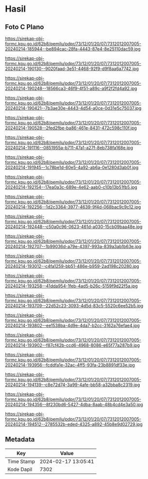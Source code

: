 # Hasil

## Foto C Plano

https://sirekap-obj-formc.kpu.go.id/62b8/pemilu/pdpr/73/12/01/20/07/7312012007005-20240214-185944--be894cac-28fa-4443-87e4-8e25110dac59.jpg

https://sirekap-obj-formc.kpu.go.id/62b8/pemilu/pdpr/73/12/01/20/07/7312012007005-20240214-190130--9020faad-3e51-4468-92f9-d9f8aa6a7742.jpg

https://sirekap-obj-formc.kpu.go.id/62b8/pemilu/pdpr/73/12/01/20/07/7312012007005-20240214-190248--18566ca3-46f9-4f51-a89c-a9f2f2fd4a92.jpg

https://sirekap-obj-formc.kpu.go.id/62b8/pemilu/pdpr/73/12/01/20/07/7312012007005-20240214-190421--7b3ae30e-4443-4d54-a0ce-0d31e5c75037.jpg

https://sirekap-obj-formc.kpu.go.id/62b8/pemilu/pdpr/73/12/01/20/07/7312012007005-20240214-190528--2fed2fbe-ba86-461e-8431-472c598c110f.jpg

https://sirekap-obj-formc.kpu.go.id/62b8/pemilu/pdpr/73/12/01/20/07/7312012007005-20240214-191116--0851955a-b711-47a1-a27f-8eb738fa168e.jpg

https://sirekap-obj-formc.kpu.go.id/62b8/pemilu/pdpr/73/12/01/20/07/7312012007005-20240214-191945--1c78be1d-60e5-4a92-ab6a-0e1280d3ab0f.jpg

https://sirekap-obj-formc.kpu.go.id/62b8/pemilu/pdpr/73/12/01/20/07/7312012007005-20240214-192154--17ea0a3c-689e-4e62-aab0-c10b13b51fb5.jpg

https://sirekap-obj-formc.kpu.go.id/62b8/pemilu/pdpr/73/12/01/20/07/7312012007005-20240214-192256--1d2c3364-3977-4639-9f4d-068bac9c9c12.jpg

https://sirekap-obj-formc.kpu.go.id/62b8/pemilu/pdpr/73/12/01/20/07/7312012007005-20240214-192448--c50a0c96-0623-461d-a030-15cb09baa48e.jpg

https://sirekap-obj-formc.kpu.go.id/62b8/pemilu/pdpr/73/12/01/20/07/7312012007005-20240214-192707--1b99036d-a79e-4397-993a-839a3ab1b63e.jpg

https://sirekap-obj-formc.kpu.go.id/62b8/pemilu/pdpr/73/12/01/20/07/7312012007005-20240214-193012--c4fa1259-bb51-486e-b959-2ad198c20280.jpg

https://sirekap-obj-formc.kpu.go.id/62b8/pemilu/pdpr/73/12/01/20/07/7312012007005-20240214-193258--41dda954-1feb-4ad5-b26c-5159f9d22f5a.jpg

https://sirekap-obj-formc.kpu.go.id/62b8/pemilu/pdpr/73/12/01/20/07/7312012007005-20240214-193709--22d52c23-3093-4d5d-83c5-5520c6ee52b5.jpg

https://sirekap-obj-formc.kpu.go.id/62b8/pemilu/pdpr/73/12/01/20/07/7312012007005-20240214-193802--ee1538ba-4d9e-4da7-b2cc-3162a76efae4.jpg

https://sirekap-obj-formc.kpu.go.id/62b8/pemilu/pdpr/73/12/01/20/07/7312012007005-20240214-193902--f87cf42b-ccd6-4968-8086-e65f77a287b9.jpg

https://sirekap-obj-formc.kpu.go.id/62b8/pemilu/pdpr/73/12/01/20/07/7312012007005-20240214-193956--fcddfa1e-32ac-4ff5-93fa-23b8891df33e.jpg

https://sirekap-obj-formc.kpu.go.id/62b8/pemilu/pdpr/73/12/01/20/07/7312012007005-20240214-194139--c8e72d74-3a99-4afe-bb58-a32bba8c2319.jpg

https://sirekap-obj-formc.kpu.go.id/62b8/pemilu/pdpr/73/12/01/20/07/7312012007005-20240214-194356--8f230bd6-5427-4dba-8aab-48b4cd4e3a50.jpg

https://sirekap-obj-formc.kpu.go.id/62b8/pemilu/pdpr/73/12/01/20/07/7312012007005-20240214-194512--2785532b-eded-4325-a892-45b8e9d02729.jpg


## Metadata

| Key        | Value               |
| ---------- | ------------------- |
| Time Stamp | 2024-02-17 13:05:41 |
| Kode Dapil | 7302                |



